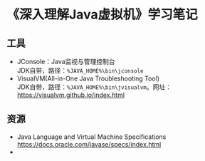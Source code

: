 # 《深入理解Java虚拟机》学习笔记

## 工具
- JConsole：Java监视与管理控制台  
  JDK自带，路径：`%JAVA_HOME%\bin\jconsole`
- VisualVM(All-in-One Java Troubleshooting Tool)  
  JDK自带，路径：`%JAVA_HOME%\bin\jvisualvm`。网址：https://visualvm.github.io/index.html
## 资源
- Java Language and Virtual Machine Specifications  
  https://docs.oracle.com/javase/specs/index.html
- 
